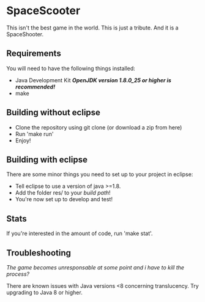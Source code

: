 SpaceScooter
============

This isn't the best game in the world. This is just a tribute. And it is a SpaceShooter.

Requirements
------------

You will need to have the following things installed:
* Java Development Kit ***OpenJDK version 1.8.0_25 or higher is recommended!***
* make


Building without eclipse
------------------------

* Clone the repository using git clone (or download a zip from here)
* Run 'make run'
* Enjoy!


Building with eclipse
---------------------

There are some minor things you need to set up to your project in eclipse:

* Tell eclipse to use a version of java >=1.8.
* Add the folder res/ to your *build path*!
* You're now set up to develop and test!

Stats
-----
If you're interested in the amount of code, run 'make stat'.

Troubleshooting
---------------

*The game becomes unresponsable at some point and i have to kill the process?*

There are known issues with Java versions <8 concerning translucency.
Try upgrading to Java 8 or higher.
